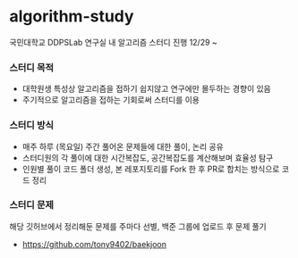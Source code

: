 # algorithm-study
국민대학교 DDPSLab 연구실 내 알고리즘 스터디 진행 12/29 ~

### 스터디 목적
- 대학원생 특성상 알고리즘을 접하기 쉽지않고 연구에만 몰두하는 경향이 있음
- 주기적으로 알고리즘을 접하는 기회로써 스터디를 이용

### 스터디 방식
- 매주 하루 (목요일) 주간 풀어온 문제들에 대한 풀이, 논리 공유
- 스터디원의 각 풀이에 대한 시간복잡도, 공간복잡도를 계산해보며 효율성 탐구
- 인원별 풀이 코드 폴더 생성, 본 레포지토리를 Fork 한 후 PR로 합치는 방식으로 코드 정리

### 스터디 문제
해당 깃허브에서 정리해둔 문제를 주마다 선별, 백준 그룹에 업로드 후 문제 풀기 
- https://github.com/tony9402/baekjoon
